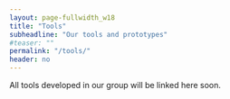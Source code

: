 ```yaml
---
layout: page-fullwidth_w18
title: "Tools"
subheadline: "Our tools and prototypes"
#teaser: ""
permalink: "/tools/"
header: no
---
```


All tools developed in our group will be linked here soon.
